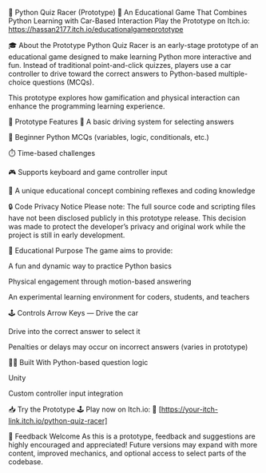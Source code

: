 🧠 Python Quiz Racer (Prototype) 🚗
An Educational Game That Combines Python Learning with Car-Based Interaction
Play the Prototype on Itch.io: https://hassan2177.itch.io/educationalgameprototype

🎓 About the Prototype
Python Quiz Racer is an early-stage prototype of an educational game designed to make learning Python more interactive and fun. Instead of traditional point-and-click quizzes, players use a car controller to drive toward the correct answers to Python-based multiple-choice questions (MCQs).

This prototype explores how gamification and physical interaction can enhance the programming learning experience.

🚧 Prototype Features
🚙 A basic driving system for selecting answers

🧠 Beginner Python MCQs (variables, logic, conditionals, etc.)

⏱️ Time-based challenges

🎮 Supports keyboard and game controller input

🧪 A unique educational concept combining reflexes and coding knowledge

🔒 Code Privacy Notice
Please note: The full source code and scripting files have not been disclosed publicly in this prototype release. This decision was made to protect the developer’s privacy and original work while the project is still in early development.

🎯 Educational Purpose
The game aims to provide:

A fun and dynamic way to practice Python basics

Physical engagement through motion-based answering

An experimental learning environment for coders, students, and teachers

🕹 Controls
 Arrow Keys — Drive the car

Drive into the correct answer to select it

Penalties or delays may occur on incorrect answers (varies in prototype)

👨‍💻 Built With
Python-based question logic

Unity 

Custom controller input integration

📥 Try the Prototype
🕹️ Play now on Itch.io:
🔗 [https://your-itch-link.itch.io/python-quiz-racer]

🚧 Feedback Welcome
As this is a prototype, feedback and suggestions are highly encouraged and appreciated! Future versions may expand with more content, improved mechanics, and optional access to select parts of the codebase.

